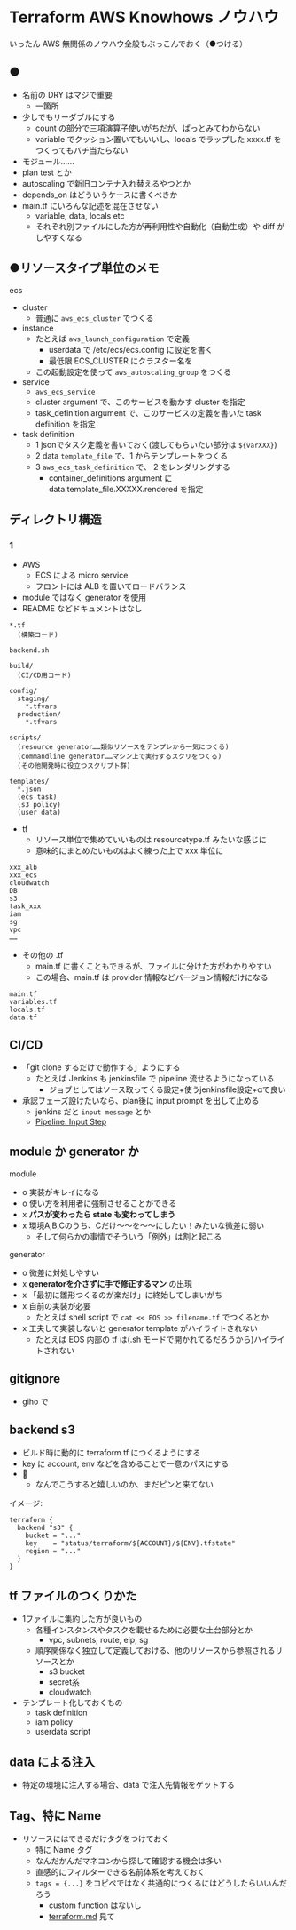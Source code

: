 # Terraform AWS Knowhows ノウハウ
いったん AWS 無関係のノウハウ全般もぶっこんでおく（●つける）

## ●
- 名前の DRY はマジで重要
    - 一箇所
- 少しでもリーダブルにする
    - count の部分で三項演算子使いがちだが、ぱっとみてわからない
    - variable でクッション置いてもいいし、locals でラップした xxxx.tf をつくってもバチ当たらない
- モジュール……
- plan test とか
- autoscaling で新旧コンテナ入れ替えるやつとか
- depends_on はどういうケースに書くべきか
- main.tf にいろんな記述を混在させない
    - variable, data, locals etc
    - それぞれ別ファイルにした方が再利用性や自動化（自動生成）や diff がしやすくなる

## ●リソースタイプ単位のメモ
ecs

- cluster
    - 普通に `aws_ecs_cluster` でつくる
- instance
    - たとえば `aws_launch_configuration` で定義
        - userdata で /etc/ecs/ecs.config に設定を書く
        - 最低限 ECS_CLUSTER にクラスター名を
    - この起動設定を使って `aws_autoscaling_group` をつくる
- service
    - `aws_ecs_service`
    - cluster argument で、このサービスを動かす cluster を指定
    - task_definition argument で、このサービスの定義を書いた task definition を指定
- task definition
    - 1 jsonでタスク定義を書いておく(渡してもらいたい部分は `${varXXX}`)
    - 2 data `template_file` で、1 からテンプレートをつくる
    - 3 `aws_ecs_task_definition` で、 2 をレンダリングする
        - container_definitions argument に data.template_file.XXXXX.rendered を指定

## ディレクトリ構造

### 1
- AWS
    - ECS による micro service
    - フロントには ALB を置いてロードバランス
- module ではなく generator を使用
- README などドキュメントはなし

```
*.tf
  (構築コード)

backend.sh 

build/
  (CI/CD用コード)

config/
  staging/
    *.tfvars
  production/
    *.tfvars

scripts/
  (resource generator……類似リソースをテンプレから一気につくる)
  (commandline generator……マシン上で実行するスクリをつくる)
  (その他開発時に役立つスクリプト群)

templates/
  *.json
  (ecs task)
  (s3 policy)
  (user data)
```

- tf
    - リソース単位で集めていいものは resourcetype.tf みたいな感じに
    - 意味的にまとめたいものはよく練った上で xxx 単位に

```
xxx_alb
xxx_ecs
cloudwatch
DB
s3
task_xxx
iam
sg
vpc
……
```


- その他の .tf
    - main.tf に書くこともできるが、ファイルに分けた方がわかりやすい
    - この場合、main.tf は provider 情報などバージョン情報だけになる

```
main.tf
variables.tf
locals.tf
data.tf
```

## CI/CD 
- 「git clone するだけで動作する」ようにする
    - たとえば Jenkins も jenkinsfile で pipeline 流せるようになっている
        - ジョブとしてはソース取ってくる設定+使うjenkinsfile設定+αで良い
- 承認フェーズ設けたいなら、plan後に input prompt を出して止める
    - jenkins だと `input message` とか
    - [Pipeline: Input Step](https://www.jenkins.io/doc/pipeline/steps/pipeline-input-step/)

## module か generator か
module

- o 実装がキレイになる
- o 使い方を利用者に強制させることができる
- x **パスが変わったら state も変わってしまう**
- x 環境A,B,Cのうち、Cだけ～～を～～にしたい！みたいな微差に弱い
    - そして何らかの事情でそういう「例外」は割と起こる

generator

- o 微差に対処しやすい
- x **generatorを介さずに手で修正するマン** の出現
- x 「最初に雛形つくるのが楽だけ」に終始してしまいがち
- x 自前の実装が必要
    - たとえば shell script で `cat << EOS >> filename.tf` でつくるとか
- x 工夫して実装しないと generator template がハイライトされない
    - たとえば EOS 内部の tf は(.sh モードで開かれてるだろうから)ハイライトされない
  
## gitignore
- giho で

## backend s3
- ビルド時に動的に terraform.tf につくるようにする
- key に account, env などを含めることで一意のパスにする
- :rabbit:
    - なんでこうすると嬉しいのか、まだピンと来てない

イメージ:

```
terraform {
  backend "s3" {
    bucket = "..."
    key    = "status/terraform/${ACCOUNT}/${ENV}.tfstate"
    region = "..."
  }
}
```

## tf ファイルのつくりかた
- 1ファイルに集約した方が良いもの
    - 各種インスタンスやタスクを載せるために必要な土台部分とか
        - vpc, subnets, route, eip, sg
    - 順序関係なく独立して定義しておける、他のリソースから参照されるリソースとか
        - s3 bucket
        - secret系
        - cloudwatch
- テンプレート化しておくもの
    - task definition
    - iam policy
    - userdata script

## data による注入
- 特定の環境に注入する場合、data で注入先情報をゲットする

## Tag、特に Name
- リソースにはできるだけタグをつけておく
    - 特に Name タグ
    - なんだかんだマネコンから探して確認する機会は多い
    - 直感的にフィルターできる名前体系を考えておく
    - `tags = {...}` をコピペではなく共通的につくるにはどうしたらいいんだろう
        - custom function はないし
        - [terraform.md](terraform.md) 見て
